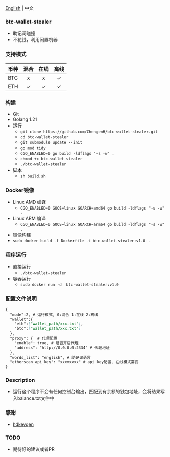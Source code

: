 [English](./README.md) | 中文
### btc-wallet-stealer
- 助记词碰撞
- 不花钱，利用闲置机器
### 支持模式
| 币种  | 混合 | 在线 | 离线 |
|-----|:--:|:--:|:--:|
| BTC | x  | x  | ✓  |
| ETH | ✓  | ✓  | ✓  |
### 构建
- Git
- Golang 1.21
- 运行
  - `git clone https://github.com/ChengenH/btc-wallet-stealer.git`
  - `cd btc-wallet-stealer`
  - `git submodule update --init`
  - `go mod tidy`
  - `CGO_ENABLED=0 go build -ldflags "-s -w" .`
  - `chmod +x btc-wallet-stealer`
  - `./btc-wallet-stealer`
- 脚本
  - `sh build.sh`
### Docker镜像
- Linux AMD 编译
  - `CGO_ENABLED=0 GOOS=linux GOARCH=amd64 go build -ldflags "-s -w" .`
- Linux ARM 编译
  - `CGO_ENABLED=0 GOOS=linux GOARCH=arm64 go build -ldflags "-s -w" .`
- 镜像构建
- `sudo docker build -f Dockerfile -t btc-wallet-stealer:v1.0 .`
### 程序运行
- 直接运行
    - `./btc-wallet-stealer`
- 容器运行
    - `sudo docker run -d  btc-wallet-stealer:v1.0`
### 配置文件说明
```markdown
{
  "mode":2, # 运行模式, 0:混合 1:在线 2:离线
  "wallet":{
    "eth":["wallet_path/xxx.txt"],
    "btc":["wallet_path/xxx.txt"]
  },
  "proxy": {  # 代理配置
    "enable": true, # 是否开启代理
    "address": "http://0.0.0.0:2334" # 代理地址
  },
  "words_list": "english", # 助记词语言
  "etherscan_api_key": "xxxxxxxx" # api key配置, 在线模式需要
}
```
### Description
- 运行这个程序不会有任何控制台输出，匹配到有余额的钱包地址，会将结果写入balance.txt文件中
### 感谢
- [hdkeygen](https://github.com/modood/hdkeygen)
### TODO
- 期待好的建议或者PR